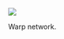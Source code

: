 ![](https://db-feed.s3.amazonaws.com/legacy/gif-2021-07-10_10-50-32-1625928797.gif)

Warp network. 
